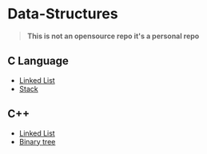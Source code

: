 # Data-Structures

> **This is not an opensource repo it's a personal repo**

## C Language

- [Linked List](https://github.com/PritamSarbajna/Data-Structures/tree/main/C-Language/Linked-List)
- [Stack](https://github.com/PritamSarbajna/Data-Structures/tree/main/C-Language/Stack)


## C++

- [Linked List](https://github.com/PritamSarbajna/Data-Structures/tree/main/C%2B%2B/LINKED%20LIST)
- [Binary tree](https://github.com/PritamSarbajna/Data-Structures/tree/main/C%2B%2B/BINARY%20TREE)
